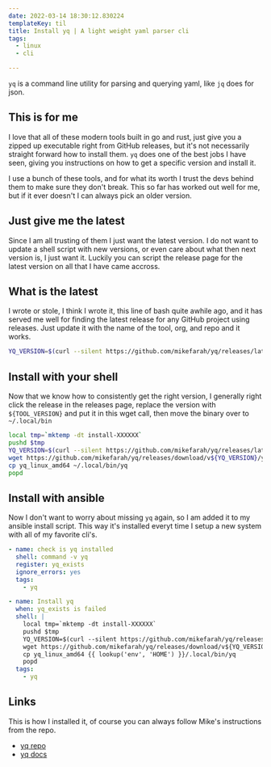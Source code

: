 ```yaml
---
date: 2022-03-14 18:30:12.830224
templateKey: til
title: Install yq | A light weight yaml parser cli
tags:
  - linux
  - cli

---
```


`yq` is a command line utility for parsing and querying yaml, like `jq` does for json.

## This is for me

I love that all of these modern tools built in go and rust, just give you a
zipped up executable right from GitHub releases, but it's not necessarily
straight forward how to install them.  `yq` does one of the best jobs I have
seen, giving you instructions on how to get a specific version and install it.


I use a bunch of these tools, and for what its worth I trust the devs behind
them to make sure they don't break.  This so far has worked out well for me,
but if it ever doesn't I can always pick an older version.

## Just give me the latest

Since I am all trusting of them I just want the latest version.  I do not want
to update a shell script with new versions, or even care about what then next
version is, I just want it. Luckily you can script the release page for the
latest version on all that I have came accross.

## What is the latest

I wrote or stole, I think I wrote it, this line of bash quite awhile ago, and
it has served me well for finding the latest release for any GitHub project
using releases.  Just update it with the name of the tool, org, and repo and it
works.

``` bash
YQ_VERSION=$(curl --silent https://github.com/mikefarah/yq/releases/latest | tr -d '"' | sed 's/^.*tag\///g' | sed 's/>.*$//g' | sed 's/^v//')
```

## Install with your shell

Now that we know how to consistently get the right version, I generally right
click the release in the releases page, replace the version with
`${TOOL_VERSION}` and put it in this wget call, then move the binary over to `~/.local/bin`

``` bash
local tmp=`mktemp -dt install-XXXXXX`
pushd $tmp
YQ_VERSION=$(curl --silent https://github.com/mikefarah/yq/releases/latest | tr -d '"' | sed 's/^.*tag\///g' | sed 's/>.*$//g' | sed 's/^v//')
wget https://github.com/mikefarah/yq/releases/download/v${YQ_VERSION}/yq_linux_amd64.tar.gz -O- -q | tar -zxf - -C /tmp
cp yq_linux_amd64 ~/.local/bin/yq
popd
```

## Install with ansible

Now I don't want to worry about missing `yq` again, so I am added it to my
ansible install script.  This way it's installed everyt time I setup a new
system with all of my favorite cli's.

``` yaml
- name: check is yq installed
  shell: command -v yq
  register: yq_exists
  ignore_errors: yes
  tags:
    - yq

- name: Install yq
  when: yq_exists is failed
  shell: |
    local tmp=`mktemp -dt install-XXXXXX`
    pushd $tmp
    YQ_VERSION=$(curl --silent https://github.com/mikefarah/yq/releases/latest | tr -d '"' | sed 's/^.*tag\///g' | sed 's/>.*$//g' | sed 's/^v//')
    wget https://github.com/mikefarah/yq/releases/download/v${YQ_VERSION}/yq_linux_amd64.tar.gz -O- -q | tar -zxf - -C /tmp
    cp yq_linux_amd64 {{ lookup('env', 'HOME') }}/.local/bin/yq
    popd
  tags:
    - yq
```

## Links

This is how I installed it, of course you can always follow Mike's instructions
from the repo.

* [yq repo](https://github.com/mikefarah/yq)
* [yq docs](https://mikefarah.gitbook.io/yq/)
